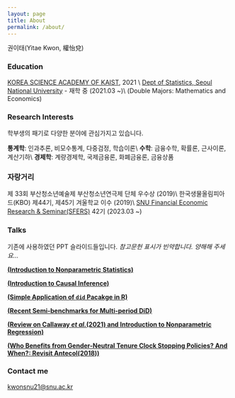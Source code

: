 ```yaml
---
layout: page
title: About
permalink: /about/
---
```


권이태(Yitae Kwon, 權怡兌)

### Education

[KOREA SCIENCE ACADEMY OF KAIST](https://www.ksa.hs.kr/Eng), 2021
\\
[Dept of Statistics, Seoul National University](https://stat.snu.ac.kr/en/) - 재학 중 (2021.03 ~)\\
(Double Majors: Mathematics and Economics)

### Research Interests
학부생의 패기로 다양한 분야에 관심가지고 있습니다.

**통계학**: 인과추론, 비모수통계, 다중검정, 학습이론\\
**수학**: 금융수학, 확률론, 근사이론, 계산기하\\
**경제학**: 계량경제학, 국제금융론, 화폐금융론, 금융상품

### 자랑거리
제 33회 부산청소년예술제 부산청소년연극제 단체 우수상 (2019)\\
한국생물올림피아드(KBO) 제44기, 제45기 겨울학교 이수 (2019)\\
[SNU Financial Economic Research & Seminar(SFERS)](https://www.sfers.com/) 42기 (2023.03 ~)

### Talks
기존에 사용하였던 PPT 슬라이드들입니다.
*참고문헌 표시가 빈약합니다. 양해해 주세요...*

[**(Introduction to Nonparametric Statistics)**](https://drive.google.com/file/d/15RSSGAnmfUEYGYAHRumQ9qyVitB9LR_U/view?usp=drive_link)

[**(Introduction to Causal Inference)**](https://drive.google.com/file/d/1x7x2enKDyVxkFjBIpVorlJcaFiOM4FZE/view?usp=drive_link)

[**(Simple Application of `did` Pacakge in R)**](https://drive.google.com/file/d/1m7Q89A8N4J9L8qhejFi9Q6shbWGbtYxh/view?usp=drive_link)

[**(Recent Semi-benchmarks for Multi-period DiD)**](https://drive.google.com/file/d/1SLxH5RnfDt_uIXnUWudsS8VAizc5J_3x/view?usp=drive_link)

[**(Review on Callaway *et al.*(2021) and Introduction to Nonparametric Regression)**](https://drive.google.com/file/d/1tTFWfl9z8Fh87kDhzGUhGR4wYbRUdQYo/view?usp=drive_link)

[**(Who Benefits from Gender-Neutral Tenure Clock
Stopping Policies? And When?: Revisit Antecol(2018))**](https://drive.google.com/file/d/1PgV107H6KobHLB_HaubZ7Wl4BL5q8a5I/view?usp=drive_link)


### Contact me

[kwonsnu21@snu.ac.kr](mailto:kwonsnu21@snu.ac.kr)